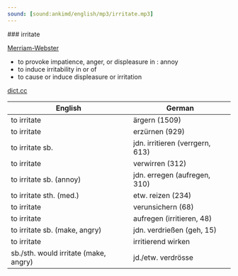 ```yaml
---
sound: [sound:ankimd/english/mp3/irritate.mp3]
---
```


\### irritate

[Merriam-Webster](https://www.merriam-webster.com/dictionary/irritate)

- to provoke impatience, anger, or displeasure in : annoy
- to induce irritability in or of
- to cause or induce displeasure or irritation

[dict.cc](https://www.dict.cc/irritate)

| English        | German       |
| -------------- | ------------ |
| to irritate | ärgern (1509) |
| to irritate | erzürnen (929) |
| to irritate sb. | jdn. irritieren (verrgern, 613) |
| to irritate | verwirren (312) |
| to irritate sb. (annoy) | jdn. erregen (aufregen, 310) |
| to irritate sth. (med.) | etw. reizen (234) |
| to irritate | verunsichern (68) |
| to irritate | aufregen (irritieren, 48) |
| to irritate sb. (make, angry) | jdn. verdrießen (geh, 15) |
| to irritate | irritierend wirken |
| sb./sth. would irritate (make, angry) | jd./etw. verdrösse |
